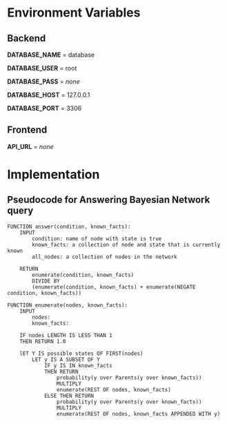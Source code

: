 # Environment Variables

## Backend

**DATABASE_NAME** = database

**DATABASE_USER** = root

**DATABASE_PASS** = *none*

**DATABASE_HOST** = 127.0.0.1

**DATABASE_PORT** = 3306

## Frontend

**API_URL** = *none*

# Implementation

## Pseudocode for Answering Bayesian Network query

```
FUNCTION answer(condition, known_facts):
    INPUT
        condition: name of node with state is true
        known_facts: a collection of node and state that is currently known
        all_nodes: a collection of nodes in the network

    RETURN
        enumerate(condition, known_facts)
        DIVIDE BY
        (enumerate(condition, known_facts) + enumerate(NEGATE condition, known_facts))

FUNCTION enumerate(nodes, known_facts):
    INPUT
        nodes:
        known_facts:

    IF nodes LENGTH IS LESS THAN 1
    THEN RETURN 1.0

    lET Y IS possible states OF FIRST(nodes)
        LET y IS A SUBSET OF Y
            IF y IS IN known_facts
            THEN RETURN
                probability(y over Parents(y over known_facts))
                MULTIPLY
                enumerate(REST OF nodes, known_facts)
            ELSE THEN RETURN
                probability(y over Parents(y over known_facts))
                MULTIPLY
                enumerate(REST OF nodes, known_facts APPENDED WITH y)

```
